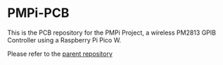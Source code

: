 # PMPi-PCB

This is the PCB repository for the PMPi Project, a wireless PM2813 GPIB Controller using a Raspberry Pi Pico W.

Please refer to the [parent repository](https://github.com/LeHuman/PMPi)
